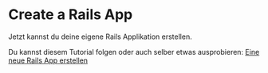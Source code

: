 # Create a Rails App

Jetzt kannst du deine eigene Rails Applikation erstellen.

Du kannst diesem Tutorial folgen oder auch selber etwas ausprobieren: [Eine neue Rails App erstellen](http://railsgirlshh.github.io/app)
